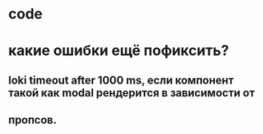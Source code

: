 # code

# какие ошибки ещё пофиксить?

## loki timeout after 1000 ms, если компонент такой как modal рендерится в зависимости от
## пропсов.